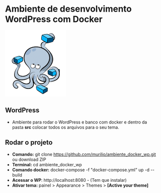 Ambiente de desenvolvimento WordPress com Docker
==============
![Docker Compose](logo.png?raw=true "Docker Compose Logo")

## WordPress
- Ambiente para rodar o WordPress e banco com docker e dentro da pasta **src** colocar todos os arquivos para o seu tema.

## Rodar o projeto

- **Comando:** git clone https://github.com/murilio/ambiente_docker_wp.git ou download ZIP
- **Terminal:** cd ambiente_docker_wp
- **Comando docker:** docker-compose -f "docker-compose.yml" up -d --build
- **Acessar o WP**: http://localhost:8080 - (Tem que instalar)
- **Ativar tema:** painel > Appearance > Themes > **[Active your theme]**